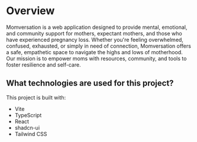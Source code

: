 # Overview
Momversation is a web application designed to provide mental, emotional, and community support for mothers, expectant mothers, and those who have experienced pregnancy loss. Whether you're feeling overwhelmed, confused, exhausted, or simply in need of connection, Momversation offers a safe, empathetic space to navigate the highs and lows of motherhood. Our mission is to empower moms with resources, community, and tools to foster resilience and self-care.


## What technologies are used for this project?

This project is built with:

- Vite
- TypeScript
- React
- shadcn-ui
- Tailwind CSS

